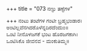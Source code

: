 +++
title = "073 ನಣ್ಟು ತಣ್ಟೆಗಳ"

+++
ನಂಟು ತಂಟೆಗಳ ಗಂಟೀ ಬ್ರಹ್ಮಭಂಡಾರ।  
ಅಂಟಿಲ್ಲವೆನಗಿದರೊಳೆನ್ನದಿರದೆಂದುಂ॥  
ಒಂಟಿ ನೀನೊಳಜಗಕೆ ಭಂಟ ಹೊರಜಗಕಾಗಿ।  
ಒಂಟಿಸಿಕೊ ಜೀವನವ - ಮಂಕುತಿಮ್ಮ॥  

